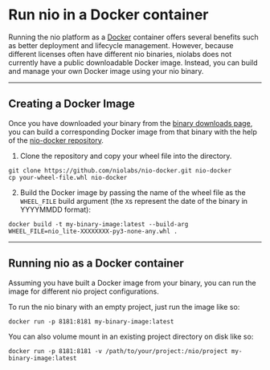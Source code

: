 # Run nio in a Docker container

Running the nio platform as a [Docker](https://docker.com) container offers several benefits such as better deployment and lifecycle management. However, because different licenses often have different nio binaries, niolabs does not currently have a public downloadable Docker image. Instead, you can build and manage your own Docker image using your nio binary.

---
## Creating a Docker Image

Once you have downloaded your binary from the [binary downloads page](https://app.n.io/binaries/download), you can build a corresponding Docker image from that binary with the help of the [nio-docker repository](https://github.com/niolabs/nio-docker).

1. Clone the repository and copy your wheel file into the directory.
```
git clone https://github.com/niolabs/nio-docker.git nio-docker
cp your-wheel-file.whl nio-docker
```

2. Build the Docker image by passing the name of the wheel file as the `WHEEL_FILE` build argument (the `X`s represent the date of the binary in YYYYMMDD format):
```
docker build -t my-binary-image:latest --build-arg WHEEL_FILE=nio_lite-XXXXXXXX-py3-none-any.whl .
```

---
## Running nio as a Docker container

Assuming you have built a Docker image from your binary, you can run the image for different nio project configurations.

To run the nio binary with an empty project, just run the image like so:

```
docker run -p 8181:8181 my-binary-image:latest
```

You can also volume mount in an existing project directory on disk like so:

```
docker run -p 8181:8181 -v /path/to/your/project:/nio/project my-binary-image:latest
```
